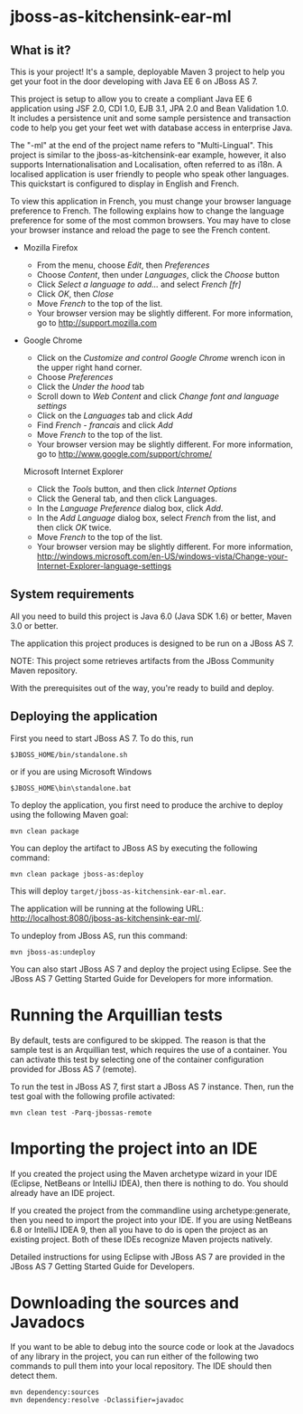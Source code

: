 jboss-as-kitchensink-ear-ml
===========================

What is it?
-----------

This is your project! It's a sample, deployable Maven 3 project to help you
get your foot in the door developing with Java EE 6 on JBoss AS 7. 

This project is setup to allow you to create a compliant Java EE 6 application 
using JSF 2.0, CDI 1.0, EJB 3.1, JPA 2.0 and Bean Validation 1.0. It includes
a persistence unit and some sample persistence and transaction code to help 
you get your feet wet with database access in enterprise Java. 

The "-ml" at the end of the project name refers to "Multi-Lingual". This 
project is similar to the jboss-as-kitchensink-ear example, however, it also
supports Internationalisation and Localisation, often referred to as i18n.
A localised application is user friendly to people who speak other languages. 
This quickstart is configured to display in English and French. 

To view this application in French, you must change your browser language 
preference to French. The following explains how to change the language 
preference for some of the most common browsers. You may have to close your 
browser instance and reload the page to see the French content.
 
*   Mozilla Firefox 
    *   From the menu, choose *Edit*, then *Preferences*
    *   Choose *Content*, then under *Languages*, click the *Choose* button
    *   Click *Select a language to add...* and select *French [fr]*
    *   Click *OK*, then *Close*
    *   Move *French* to the top of the list.
    *   Your browser version may be slightly different. For more information, 
        go to http://support.mozilla.com

*   Google Chrome 
    *   Click on the *Customize and control Google Chrome* wrench icon in the 
        upper right hand corner.
    *   Choose *Preferences*
    *   Click the *Under the hood* tab
    *   Scroll down to *Web Content* and click *Change font and language 
        settings*
    *   Click on the *Languages* tab and click *Add*
    *   Find *French - francais* and click *Add*
    *   Move *French* to the top of the list.
    *   Your browser version may be slightly different. For more information, 
        go to http://www.google.com/support/chrome/
   
    Microsoft Internet Explorer
    *   Click the *Tools* button, and then click *Internet Options*
    *   Click the General tab, and then click Languages.
    *   In the *Language Preference* dialog box, click *Add*.
    *   In the *Add Language* dialog box, select *French* from the list, and 
        then click *OK* twice.
    *   Move *French* to the top of the list.
    *   Your browser version may be slightly different. For more information, 
        http://windows.microsoft.com/en-US/windows-vista/Change-your-Internet-Explorer-language-settings

System requirements
-------------------

All you need to build this project is Java 6.0 (Java SDK 1.6) or better, Maven
3.0 or better.

The application this project produces is designed to be run on a JBoss AS 7. 
 
NOTE:
This project some retrieves artifacts from the JBoss Community Maven repository.

With the prerequisites out of the way, you're ready to build and deploy.

Deploying the application
-------------------------
 
First you need to start JBoss AS 7. To do this, run
  
    $JBOSS_HOME/bin/standalone.sh
  
or if you are using Microsoft Windows
 
    $JBOSS_HOME\bin\standalone.bat

To deploy the application, you first need to produce the archive to deploy 
using the following Maven goal:

    mvn clean package

You can deploy the artifact to JBoss AS by executing the following command:

    mvn clean package jboss-as:deploy

This will deploy `target/jboss-as-kitchensink-ear-ml.ear`.
 
The application will be running at the following URL:
           <http://localhost:8080/jboss-as-kitchensink-ear-ml/>.

To undeploy from JBoss AS, run this command:

    mvn jboss-as:undeploy

You can also start JBoss AS 7 and deploy the project using Eclipse. See the 
JBoss AS 7 Getting Started Guide for Developers for more information.
 
Running the Arquillian tests
============================

By default, tests are configured to be skipped. The reason is that the sample
test is an Arquillian test, which requires the use of a container. You can
activate this test by selecting one of the container configuration provided 
for JBoss AS 7 (remote).

To run the test in JBoss AS 7, first start a JBoss AS 7 instance. Then, run the
test goal with the following profile activated:

    mvn clean test -Parq-jbossas-remote

Importing the project into an IDE
=================================

If you created the project using the Maven archetype wizard in your IDE
(Eclipse, NetBeans or IntelliJ IDEA), then there is nothing to do. You should
already have an IDE project.

If you created the project from the commandline using archetype:generate, then
you need to import the project into your IDE. If you are using NetBeans 6.8 or
IntelliJ IDEA 9, then all you have to do is open the project as an existing
project. Both of these IDEs recognize Maven projects natively.
 
Detailed instructions for using Eclipse with JBoss AS 7 are provided in the 
JBoss AS 7 Getting Started Guide for Developers.

Downloading the sources and Javadocs
====================================

If you want to be able to debug into the source code or look at the Javadocs
of any library in the project, you can run either of the following two
commands to pull them into your local repository. The IDE should then detect
them.

    mvn dependency:sources
    mvn dependency:resolve -Dclassifier=javadoc
